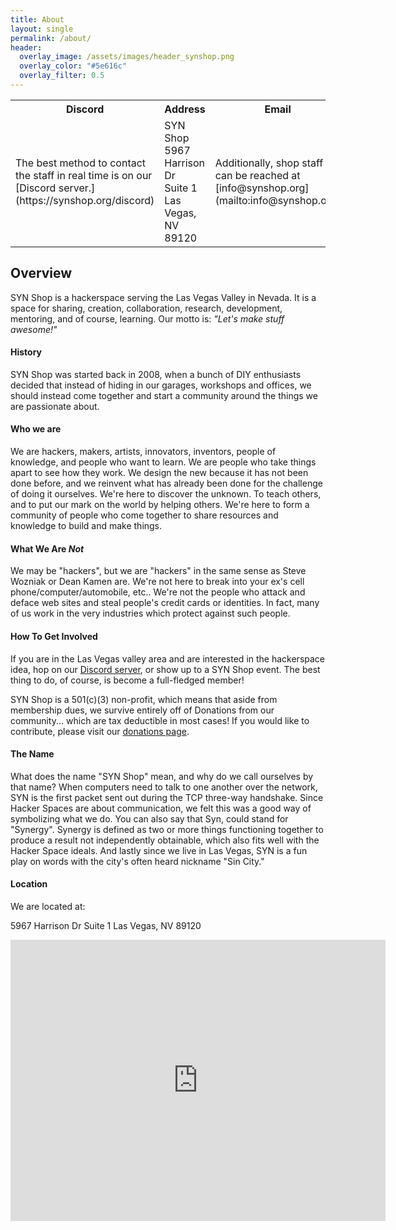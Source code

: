 ```yaml
---
title: About
layout: single
permalink: /about/
header:
  overlay_image: /assets/images/header_synshop.png
  overlay_color: "#5e616c"
  overlay_filter: 0.5
---
```

<table style="width:%">
<tr>
<th style="width:33%"> Discord </th>
<th style="width:33%"> Address </th>
<th style="width:33%"> Email </th>
</tr>
<tr>
<td>
  <div markdown="1">
  The best method to contact the staff in real time is on our [Discord server.](https://synshop.org/discord)
  </div>
</td>
<td>
  <div markdown="1">
  SYN Shop<br />
  5967 Harrison Dr<br />
  Suite 1<br />
  Las Vegas, NV 89120
  </div>
</td>
<td>
  <div markdown="1">
  Additionally, shop staff can be reached at [info@synshop.org](mailto:info@synshop.org)
  </div>
</td>
</tr>
</table>

## Overview

SYN Shop is a hackerspace serving the Las Vegas Valley in Nevada. It is a space for sharing, creation, collaboration, research, development, mentoring, and of course, learning. Our motto is: *"Let's make stuff awesome!"*

#### History

SYN Shop was started back in 2008, when a bunch of DIY enthusiasts decided that instead of hiding in our garages, workshops and offices, we should instead come together and start a community around the things we are passionate about.

#### Who we are

We are hackers, makers, artists, innovators, inventors, people of knowledge, and people who want to learn. We are people who take things apart to see how they work. We design the new because it has not been done before, and we reinvent what has already been done for the challenge of doing it ourselves. We're here to discover the unknown. To teach others, and to put our mark on the world by helping others. We're here to form a community of people who come together to share resources and knowledge to build and make things.

#### What We Are ***Not***

We may be "hackers", but we are "hackers" in the same sense as Steve Wozniak or Dean Kamen are. We're not here to break into your ex's cell phone/computer/automobile, etc.. We're not the people who attack and deface web sites and steal people's credit cards or identities. In fact, many of us work in the very industries which protect against such people.

#### How To Get Involved

If you are in the Las Vegas valley area and are interested in the hackerspace idea, hop on our [Discord server](https://synshop.org/discord), or show up to a SYN Shop event. The best thing to do, of course, is become a full-fledged member!

SYN Shop is a 501(c)(3) non-profit, which means that aside from membership dues, we survive entirely off of Donations from our community... which are tax deductible in most cases! If you would like to contribute, please visit our [donations page](/donate).

#### The Name

What does the name "SYN Shop" mean, and why do we call ourselves by that name? When computers need to talk to one another over the network, SYN is the first packet sent out during the TCP three-way handshake. Since Hacker Spaces are about communication, we felt this was a good way of symbolizing what we do. You can also say that Syn, could stand for "Synergy". Synergy is defined as two or more things functioning together to produce a result not independently obtainable, which also fits well with the Hacker Space ideals. And lastly since we live in Las Vegas, SYN is a fun play on words with the city's often heard nickname "Sin City."

#### Location
We are located at:

5967 Harrison Dr
Suite 1
Las Vegas, NV 89120

<iframe src="https://www.google.com/maps/embed?pb=!1m18!1m12!1m3!1d3224.4881084245717!2d-115.11650898220648!3d36.081587800242225!2m3!1f0!2f0!3f0!3m2!1i1024!2i768!4f13.1!3m3!1m2!1s0x80c8c39ffd8fb8d1%3A0x90dd755bc883a2b!2sSYN%20Shop!5e0!3m2!1sen!2sus!4v1691013517724!5m2!1sen!2sus" width="600" height="450" style="border:0;" allowfullscreen="" loading="lazy" referrerpolicy="no-referrer-when-downgrade"></iframe>